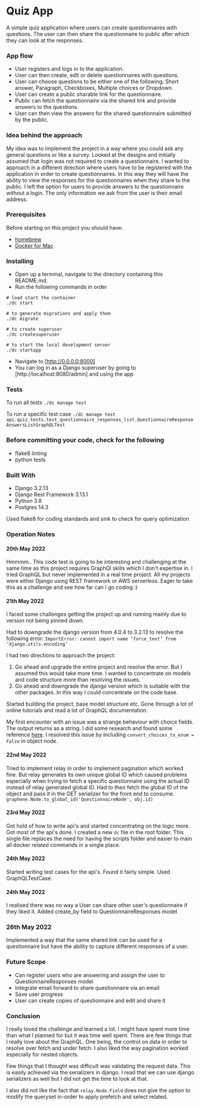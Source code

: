 # Quiz App

A simple quiz application where users can create questionnaires with questions. The user can then share the questionnaire to public after which they can look at the responses. 

### App flow
- User registers and logs in to the application. 
- User can then create, edit or delete questionnaires with questions. 
- User can choose questions to be either one of the following: Short answer, Paragraph, Checkboxes, Multiple choices or Dropdown.      
- User can create a public sharable link for the questionnaire.  
- Public can fetch the questionnaire via the shared link and provide answers to the questions.  
- User can then view the answers for the shared questionnaire submitted by the public.

### Idea behind the approach
My idea was to implement the project in a way where you could ask any general questions or like a survey. Looked at the designs and initially assumed that login was not required to create a questionnaire. I wanted to approach in a different direction where users have to be registered with the application in order to create questionnaires. In this way they will have the ability to view the responses for the questionnaires when they share to the public. I left the option for users to provide answers to the questionnaire without a login. The only information we ask from the user is their email address. 


### Prerequisites

Before starting on this project you should have:
 - [homebrew](https://brew.sh/)
 - [Docker for Mac](https://download.docker.com/mac/stable/Docker.dmg)


### Installing

- Open up a terminal, navigate to the directory containing this README.md.
- Run the following commands in order
```
# load start the container
./dc start

# to generate migrations and apply them
./dc migrate

# to create superuser
./dc createsuperuser

# to start the local development server
./dc startapp
```
- Navigate to [http://0.0.0.0:8000] 
- You can log in as a Django superuser by going to [http://localhost:8080/admin] and using the app


### Tests

To run all tests
`./dc manage test`

To run a specific test case
`./dc manage test api.quiz.tests.test_questionnaire_responses_list.QuestionnaireResponseAnswersListGraphQLTest`


### Before committing your code, check for the following
 - flake8 linting
 - python tests


### Built With
 - Django 3.2.13
 - Django Rest Framework 3.13.1
 - Python 3.8
 - Postgres 14.3

 Used flake8 for coding standards and sink to check for query optimization


### Operation Notes

#### 20th May 2022
Hmmmm.. This code test is going to be interesting and challenging at the same time as this project requires GraphQl skills which I don't expertise in. I tried GraphQL but never implemented in a real time project. All my projects were either Django using REST framework or AWS serverless. Eager to take this as a challenge and see how far can I go coding :)

#### 21th May 2022
I faced some challenges getting the project up and running mainly due to version not being pinned down. 

Had to downgrade the django version from 4.0.4 to 3.2.13 to resolve the following error:
`ImportError: cannot import name ‘force_text’ from ‘django.utils.encoding’` 

I had two directions to approach the project:
1. Go ahead and upgrade the entire project and resolve the error. But I assumed this would take more time. I wanted to concentrate on models and code structure more than resolving the issues.
2. Go ahead and downgrade the django version which is suitable with the other packages. In this way I could concentrate on the code base.

Started building the project, base model structure etc. Gone through a lot of online tutorials and read a lot of GraphQL documentation.   

My first encounter with an issue was a strange behaviour with choice fields. The output returns as a string. I did some research and found some reference [here](https://github.com/graphql-python/graphene-django/issues/67).
I resolved this issue by including `convert_choices_to_enum = False` in object node.

#### 22nd May 2022
Tried to implement relay in order to implement pagination which worked fine. But relay generates its own unique global ID which caused problems especially when trying to fetch a specific questionnaire using the actual ID instead of relay generated global ID.
Had to then fetch the global ID of the object and pass it in the GET serializer for the front end to consume. `graphene.Node.to_global_id('QuestionnaireNode', obj.id)`

#### 23rd May 2022
Got hold of how to write api's and started concentrating on the logic more. Got most of the api's done. I created a new `dc` file in the root folder. This single file replaces the need for having the scripts folder and easier to main all docker related commands in a single place.

#### 24th May 2022
Started writing test cases for the api's. Found it fairly simple. Used GraphQLTestCase.

#### 24th May 2022
I realised there was no way a User can share other user's questionnaire if they liked it. Added create_by field to QuestionnaireResponses model

### 26th May 2022
Implemented a way that the same shared link can be used for a questionnaire but have the ability to capture different responses of a user.


### Future Scope
- Can register users who are answering and assign the user to QuestionnaireResponses model
- Integrate email forward to share questionnaire via an email
- Save user progress
- User can create copies of questionnaire and edit and share it


### Conclusion
I really loved the challenge and learned a lot. I might have spent more time than what I planned for but it was time well spent. There are few things that I really love about the GraphQL. One being, the control on data in order to resolve over fetch and under fetch. I also liked the way pagination worked especially for nested objects.

Few things that I thought was difficult was validating the request data. This is easily achieved via the serializers in django. I read that we can use django serializers as well but I did not get the time to look at that. 

I also did not like the fact that `relay.Node.Field` does not give the option to modify the queryset in-order to apply prefetch and select related. 
